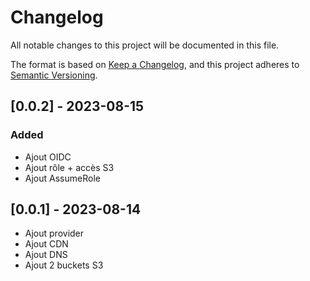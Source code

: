 # Changelog

All notable changes to this project will be documented in this file.

The format is based on [Keep a Changelog](https://keepachangelog.com/en/1.0.0/),
and this project adheres to [Semantic Versioning](https://semver.org/spec/v2.0.0.html).

## [0.0.2] - 2023-08-15
### Added
- Ajout OIDC
- Ajout rôle + accès S3
- Ajout AssumeRole

## [0.0.1] - 2023-08-14
- Ajout provider
- Ajout CDN
- Ajout DNS
- Ajout 2 buckets S3